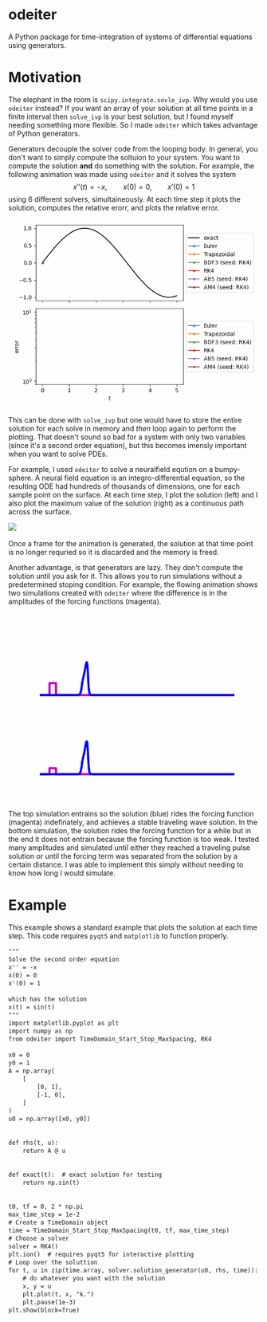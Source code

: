 # odeiter
A Python package for time-integration of systems of differential equations using generators.

# Motivation
The elephant in the room is `scipy.integrate.sovle_ivp`.
Why would you use `odeiter` instead?
If you want an array of your solution at all time points in a finite interval
then `solve_ivp` is your best solution, but I found myself needing something
more flexible. So I made `odeiter` which takes advantage of Python generators.

Generators decouple the solver code from the looping body.
In general, you don't want to simply compute the soltuion to your system.
You want to compute the solution **and** do something with the solution.
For example, the following animation was made using `odeiter` and it
solves the system
$$
x''(t) = -x, \qquad x(0) = 0, \qquad x'(0) = 1
$$
using 6 different solvers, simultaineously. At each time step it
plots the solution, computes the relative erorr, and plots the relative error.

![](./examples/simultaneous_solves.gif)

This can be done with `solve_ivp` but one would have to store the entire solution
for each solve in memory and *then* loop again to perform the plotting.
That doesn't sound so bad for a system with only two variables (since it's a second
order equation), but this becomes imensly important when you want to solve PDEs.

For example, I used `odeiter` to solve a neuralfield eqution on a bumpy-sphere.
A neural field equation is an integro-differential equation, so the resulting ODE
had hundreds of thousands of dimensions, one for each sample point on the surface.
At each time step, I plot the solution (left) and I also plot the maximum value
of the solution (right) as a continuous path across the surface.

![](./readme_media/bumpy_sphere_nf.gif)


Once a frame for the animation is generated, the solution at that time point
is no longer requried so it is discarded and the memory is freed. 

Another advantage, is that generators are lazy. They don't compute the solution until
you ask for it. This allows you to run simulations without a predetermined stoping
condition. For example, the flowing animation shows two simulations created with
`odeiter` where the difference is in the amplitudes of the forcing functions (magenta).

![](./readme_media/looping_entrainment_demo.gif)

The top simulation entrains so the solution (blue) rides the forcing function (magenta)
indefinately, and achieves a stable traveling wave solution.
In the bottom simulation, the solution rides the forcing function for a while
but in the end it does not entrain because the forcing function is too weak.
I tested many amplitudes and simulated until either they reached a traveling pulse
solution or until the forcing term was separated from the solution by a certain distance.
I was able to implement this simply without needing to know how long I would simulate.


# Example

This example shows a standard example that plots the solution at each time 
step. This code requires `pyqt5` and `matplotlib` to function properly.
```
"""
Solve the second order equation
x'' = -x
x(0) = 0
x'(0) = 1

which has the solution
x(t) = sin(t)
"""
import matplotlib.pyplot as plt
import numpy as np
from odeiter import TimeDomain_Start_Stop_MaxSpacing, RK4

x0 = 0
y0 = 1
A = np.array(
    [
        [0, 1],
        [-1, 0],
    ]
)
u0 = np.array([x0, y0])


def rhs(t, u):
    return A @ u


def exact(t):  # exact solution for testing
    return np.sin(t)


t0, tf = 0, 2 * np.pi
max_time_step = 1e-2
# Create a TimeDomain object
time = TimeDomain_Start_Stop_MaxSpacing(t0, tf, max_time_step)
# Choose a solver
solver = RK4()
plt.ion()  # requires pyqt5 for interactive plotting
# Loop over the soluttion
for t, u in zip(time.array, solver.solution_generator(u0, rhs, time)):
    # do whatever you want with the solution
    x, y = u
    plt.plot(t, x, "k.")
    plt.pause(1e-3)
plt.show(block=True)
```
